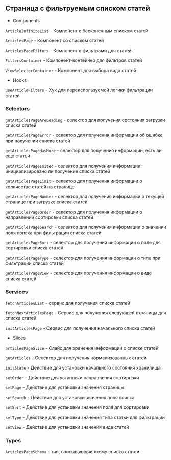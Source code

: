 ## Страница с фильтруемым списком статей

- Components

`ArticleInfiniteList` - Компонент с бесконечным списком статей 

`ArticlesPage` - Компонент со списком статей

`ArticlesPageFilters` - Компонент с фильтрами для статей

`FiltersContainer` - Компонент-контейнер для фильтров статей

`ViewSelectorContainer` - Компонент для выбора вида статей

- Hooks

`useArticleFilters` - Хук для переиспользуемой логики фильтрации статей

### Selectors

`getArticlesPageAreLoading` - селектор для получения состояния загрузки списка статей

`getArticlesPageError` - селектор для получения информации об ошибке при получении списка статей

`getArticlesPageHasMore` - селектор для получения информации, есть ли еще статьи

`getArticlesPageInited` - селектор для получения информации: инициализировано ли получение списка статей

`getArticlesPageLimit` - селектор для получения информации о количестве статей на странице

`getArticlesPageNumber` - селектор для получения информации о текущей странице при загрузке списка статей

`getArticlesPageOrder` - селектор для получения информации о направлении сортировки списка статей

`getArticlesPageSearch` - селектор для получения информации о значении поля поиска при фильтрации списка статей

`getArticlesPageSort` - селектор для получения информации о поле для сортировки списка статей

`getArticlesPageType` - селектор для получения информации о типе при фильтрации списка статей

`getArticlesPageView` - селектор для получения информации о виде списка статей

### Services

`fetchArticlesList` - сервис для получения списка статей

`fetchNextArticlesPage` - Сервис для получения следующей страницы для списка статей

`initArticlesPage` - Сервис для получения начального списка статей

- Slices

`articlesPageSlice` - Слайс для хранения информации о списке статей

`getArticles` - Селектор для получения нормализованных статей

`initState` - Действие для установки начального состояния хранилища

`setOrder` - Действие для установки направления сортировки

`setPage` - Действие для установки значения страницы

`setSearch` - Действие для установки значения поля поиска

`setSort` - Действие для установки значения поля для сортировки

`setType` - Действие для установки значения типа статьи для фильтрации

`setView` - Действие для установки значения вида статей

### Types

`ArticlesPageSchema` - тип, описывающий схему списка статей
